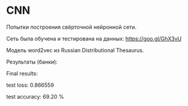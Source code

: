 # CNN
Попытки построения свёрточной нейронной сети.

Сеть была обучена и тестирована на данных: https://goo.gl/GhX3vU

Модель word2vec из Russian Distributional Thesaurus.

Результаты (банки):

Final results:

  test loss:			0.866559
  
  test accuracy:		69.20 %


